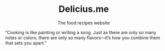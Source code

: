 <h1 align = "center"> 
  Delicius.me
  </h1>
<p align = "center">
  The food recipes website
<p>
  “Cooking is like painting or writing a song. Just as there are only so many notes or colors, there are only so many flavors—it’s how you combine them that sets you apart.”
